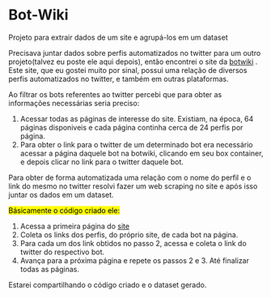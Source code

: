 # Bot-Wiki
Projeto para extrair dados de um site e agrupá-los em um dataset

Precisava juntar dados sobre perfis automatizados no twitter para um outro projeto(talvez eu poste ele aqui depois), então encontrei o site da [botwiki](https://botwiki.org) .
Este site, que eu gostei muito por sinal, possui uma relação de diversos perfis automatizados no twitter, e também em outras plataformas. <p> Ao filtrar os bots referentes ao twitter percebi que para obter as informações necessárias seria preciso: </p>
  
1. Acessar todas as páginas de interesse do site. Existiam, na época, 64 páginas disponiveis e cada página continha cerca de 24 perfis por página.
2. Para obter o link para o twitter de um determinado bot era necessário acessar a página daquele bot na botwiki, clicando em seu box container, e depois clicar no link para o twitter daquele bot.
  
<p> Para obter de forma automatizada uma relação com o nome do perfil e o link do mesmo no twitter resolvi fazer um web scraping no site e após isso juntar os dados em um dataset.</p>
<mark> Básicamente o código criado ele: </mark>

1. Acessa a primeira página do [site](https://botwiki.org/bot/?networks=twitter-bots)
2. Coleta os links dos perfis, do próprio site, de cada bot na página.
3. Para cada um dos link obtidos no passo 2, acessa e coleta o link do twitter do respectivo bot.
4. Avança para a próxima página e repete os passos 2 e 3. Até finalizar todas as páginas.
  
 Estarei compartilhando o código criado e o  dataset gerado.

